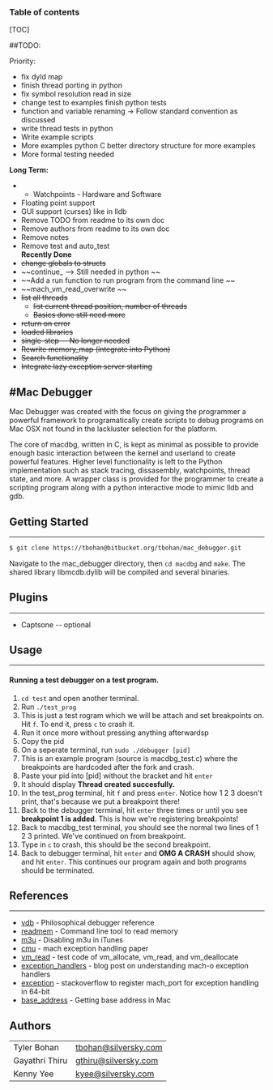 ### Table of contents
  
[TOC]  
  
##TODO:  
  
Priority:  
  
- fix dyld map   
- finish thread porting in python  
- fix symbol resolution read in size  
- change test to examples finish python tests  
- function and variable renaming -> Follow standard convention as discussed  
- write thread tests in python  
- Write example scripts  
- More examples python C better directory structure for more examples  
- More formal testing needed  
   

**Long Term:**  
- - Watchpoints - Hardware and Software  
- Floating point support  
- GUI support (curses) like in lldb  
- Remove TODO from readme to its own doc  
- Remove authors from readme to its own doc  
- Remove notes  
- Remove test and auto_test  
**Recently Done**  
- ~~change globals to structs~~  
- ~~continue_ --> Still needed in python  ~~  
- ~~Add a run function to run program from the command line ~~  
- ~~mach_vm_read_overwrite ~~  
- ~~list all threads~~  
    - ~~list current thread position, number of threads~~  
    - ~~Basics done still need more~~  
- ~~return on error~~  
- ~~loaded libraries~~  
- ~~single-step -- No longer needed~~  
- ~~Rewrite memory_map (integrate into Python)~~  
- ~~Search functionality~~  
- ~~Integrate lazy exception server starting~~  
  
#Mac Debugger
---
Mac Debugger was created with the focus on giving the programmer a powerful framework to programatically create scripts to debug programs on Mac OSX not found in the lackluster selection for the platform.

The core of macdbg, written in C, is kept as minimal as possible to provide enough basic interaction between the kernel and userland to create powerful features. Higher level functionality is left to the Python implementation such as stack tracing, dissasembly, watchpoints, thread state, and more. A wrapper class is provided for the programmer to create a scripting program along with a python interactive mode to mimic lldb and gdb.  

## Getting Started
---
```sh
$ git clone https://tbohan@bitbucket.org/tbohan/mac_debugger.git
```
  
Navigate to the mac_debugger directory, then `cd macdbg` and `make`. The shared library libmcdb.dylib will be compiled and several binaries.
  
## Plugins  
---
- Captsone -- optional
  
## Usage  
---
#### Running a test debugger on a test program.
1. `cd test` and open another terminal.
2. Run `./test_prog`
3. This is just a test rogram which we will be attach and set breakpoints on. Hit `f`. To end it, press `c` to crash it. 
4. Run it once more without pressing anything afterwardsp
5. Copy the pid  
6. On a seperate terminal, run `sudo ./debugger [pid]`
7. This is an example program (source is macdbg_test.c) where the breakpoints are hardcoded after the fork and crash.  
8. Paste your pid into [pid] without the bracket and hit `enter`
10. It should display **Thread created succesfully.**  
11. In the test_prog terminal, hit `f` and press `enter`. Notice how 1 2 3 doesn't print, that's because we put a breakpoint there!
12. Back to the debugger terminal, hit `enter` three times or until you see **breakpoint 1 is added**. This is how we're registering breakpoints!
13. Back to macdbg_test terminal, you should see the normal two lines of 1 2 3 printed. We've continued on from breakpoint. 
14. Type in `c` to crash, this should be the second breakpoint.
15. Back to debugger terminal, hit `enter` and **OMG A CRASH** should show, and hit `enter`. This continues our program again and both programs should be terminated. 

## References  
---
* [vdb] - Philosophical debugger reference
* [readmem] - Command line tool to read memory  
* [m3u] - Disabling m3u in iTunes
* [cmu] - mach exception handling paper
* [vm_read] - test code of vm_allocate, vm_read, and vm_deallocate
* [exception_handlers] - blog post on understanding mach-o exception handlers
* [exception] - stackoverflow to register mach_port for exception handling in 64-bit
* [base_address] - Getting base address in Mac

## Authors  

|                   |                         | 
 ------------------ | -------------------------
| Tyler Bohan 		| tbohan@silversky.com       
| Gayathri Thiru	| gthiru@silversky.com 
| Kenny Yee         | kyee@silversky.com


   [vdb]: https://github.com/vivisect/vivisect
   [m3u]: https://github.com/gdbinit/Disable-m3u/blob/master/hack.cpp
   [cmu]: http://www.cs.cmu.edu/afs/cs/project/mach/public/doc/unpublished/exception.ps
   [vm_read]: http://www.cs.cmu.edu/afs/cs/project/mach/public/doc/unpublished/examples/vm_read.c
   [exception_handlers]: https://www.mikeash.com/pyblog/friday-qa-2013-01-11-mach-exception-handlers.html
   [exception]: http://stackoverflow.com/questions/2824105/handling-mach-exceptions-in-64bit-os-x-application
   [base_address]: http://www.ownedcore.com/forums/world-of-warcraft/world-of-warcraft-bots-programs/wow-memory-editing/463184-os-x-base-address-of-process.html
   [readmem]: https://github.com/gdbinit/readmem/blob/master/readmem/main.c